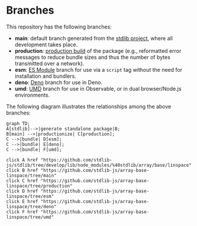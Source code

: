 <!--

@license Apache-2.0

Copyright (c) 2022 The Stdlib Authors.

Licensed under the Apache License, Version 2.0 (the "License");
you may not use this file except in compliance with the License.
You may obtain a copy of the License at

    http://www.apache.org/licenses/LICENSE-2.0

Unless required by applicable law or agreed to in writing, software
distributed under the License is distributed on an "AS IS" BASIS,
WITHOUT WARRANTIES OR CONDITIONS OF ANY KIND, either express or implied.
See the License for the specific language governing permissions and
limitations under the License.

-->

# Branches

This repository has the following branches:

-   **main**: default branch generated from the [stdlib project][stdlib-url], where all development takes place.
-   **production**: [production build][production-url] of the package (e.g., reformatted error messages to reduce bundle sizes and thus the number of bytes transmitted over a network).
-   **esm**: [ES Module][esm-url] branch for use via a `script` tag without the need for installation and bundlers.
-   **deno**: [Deno][deno-url] branch for use in Deno.
-   **umd**: [UMD][umd-url] branch for use in Observable, or in dual browser/Node.js environments.

The following diagram illustrates the relationships among the above branches:

```mermaid
graph TD;
A[stdlib]-->|generate standalone package|B;
B[main] -->|productionize| C[production];
C -->|bundle| D[esm];
C -->|bundle| E[deno];
C -->|bundle| F[umd];

click A href "https://github.com/stdlib-js/stdlib/tree/develop/lib/node_modules/%40stdlib/array/base/linspace"
click B href "https://github.com/stdlib-js/array-base-linspace/tree/main"
click C href "https://github.com/stdlib-js/array-base-linspace/tree/production"
click D href "https://github.com/stdlib-js/array-base-linspace/tree/esm"
click E href "https://github.com/stdlib-js/array-base-linspace/tree/deno"
click F href "https://github.com/stdlib-js/array-base-linspace/tree/umd"
```

[stdlib-url]: https://github.com/stdlib-js/stdlib/tree/develop/lib/node_modules/%40stdlib/array/base/linspace
[production-url]: https://github.com/stdlib-js/array-base-linspace/tree/production
[deno-url]: https://github.com/stdlib-js/array-base-linspace/tree/deno
[umd-url]: https://github.com/stdlib-js/array-base-linspace/tree/umd
[esm-url]: https://github.com/stdlib-js/array-base-linspace/tree/esm
